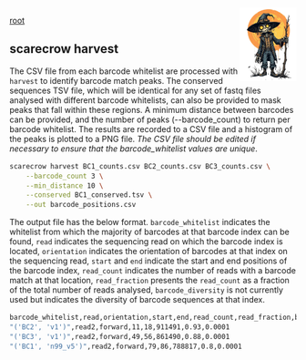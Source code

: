 <img style="float:right;width:100px;" src="../img/scarecrow.png" alt="scarecrow"/>

[root](root.md)

## scarecrow harvest
The CSV file from each barcode whitelist are processed with `harvest` to identify barcode match peaks. The conserved sequences TSV file, which will be identical for any set of fastq files analysed with different barcode whitelists, can also be provided to mask peaks that fall within these regions. A minimum distance between barcodes can be provided, and the number of peaks (--barcode_count) to return per barcode whitelist. The results are recorded to a CSV file and a histogram of the peaks is plotted to a PNG file. *The CSV file should be edited if necessary to ensure that the barcode_whitelist values are unique*.

```bash
scarecrow harvest BC1_counts.csv BC2_counts.csv BC3_counts.csv \
    --barcode_count 3 \
    --min_distance 10 \
    --conserved BC1_conserved.tsv \
    --out barcode_positions.csv
```

The output file has the below format. `barcode_whitelist` indicates the whitelist from which the majority of barcodes at that barcode index can be found, `read` indicates the sequencing read on which the barcode index is located, `orientation` indicates the orientation of barcodes at that index on the sequencing read, `start` and `end` indicate the start and end positions of the barcode index, `read_count` indicates the number of reads with a barcode match at that location, `read_fraction` presents the `read_count` as a fraction of the total number of reads analysed, `barcode_diversity` is not currently used but indicates the diversity of barcode sequences at that index.

```bash
barcode_whitelist,read,orientation,start,end,read_count,read_fraction,barcode_diversity
"('BC2', 'v1')",read2,forward,11,18,911491,0.93,0.0001
"('BC3', 'v1')",read2,forward,49,56,861490,0.88,0.0001
"('BC1', 'n99_v5')",read2,forward,79,86,788817,0.8,0.0001
```